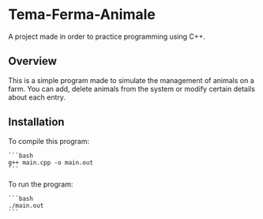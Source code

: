 
# Tema-Ferma-Animale

A project made in order to practice programming using C++.

## Overview

This is a simple program made to simulate the management of animals on a farm.
You can add, delete animals from the system or modify certain details about each entry.

## Installation

To compile this program:

    ```bash
    g++ main.cpp -o main.out
    ```

To run the program:

    ```bash
    ./main.out
    ```
